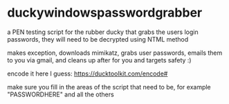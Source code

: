 # duckywindowspasswordgrabber
a PEN testing script for the rubber ducky that grabs the users login passwords, they will need to be decrypted using NTML method

makes exception, downloads mimikatz, grabs user passwords, emails them to you via gmail, and cleans up after for you and targets safety :)

encode it here I guess: https://ducktoolkit.com/encode#

make sure you fill in the areas of the script that need to be, for example "PASSWORDHERE" and all the others
